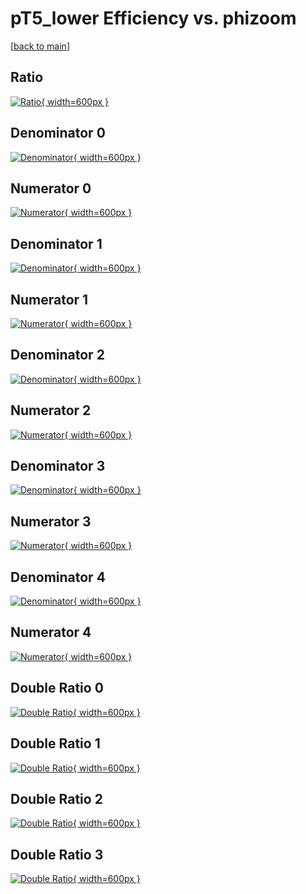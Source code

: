 # pT5_lower Efficiency vs. phizoom

[[back to main](./)]



## Ratio

[![Ratio](../mtv/var/pT5_lower_vtr_211_0_eff_phizoom.png){ width=600px }](../mtv/var/pT5_lower_vtr_211_0_eff_phizoom.pdf)

## Denominator 0

[![Denominator](../mtv/den/pT5_lower_vtr_211_0_eff_phizoom_den0.png){ width=600px }](../mtv/den/pT5_lower_vtr_211_0_eff_phizoom_den0.pdf)

## Numerator 0

[![Numerator](../mtv/num/pT5_lower_vtr_211_0_eff_phizoom_num0.png){ width=600px }](../mtv/num/pT5_lower_vtr_211_0_eff_phizoom_num0.pdf)

## Denominator 1

[![Denominator](../mtv/den/pT5_lower_vtr_211_0_eff_phizoom_den1.png){ width=600px }](../mtv/den/pT5_lower_vtr_211_0_eff_phizoom_den1.pdf)

## Numerator 1

[![Numerator](../mtv/num/pT5_lower_vtr_211_0_eff_phizoom_num1.png){ width=600px }](../mtv/num/pT5_lower_vtr_211_0_eff_phizoom_num1.pdf)

## Denominator 2

[![Denominator](../mtv/den/pT5_lower_vtr_211_0_eff_phizoom_den2.png){ width=600px }](../mtv/den/pT5_lower_vtr_211_0_eff_phizoom_den2.pdf)

## Numerator 2

[![Numerator](../mtv/num/pT5_lower_vtr_211_0_eff_phizoom_num2.png){ width=600px }](../mtv/num/pT5_lower_vtr_211_0_eff_phizoom_num2.pdf)

## Denominator 3

[![Denominator](../mtv/den/pT5_lower_vtr_211_0_eff_phizoom_den3.png){ width=600px }](../mtv/den/pT5_lower_vtr_211_0_eff_phizoom_den3.pdf)

## Numerator 3

[![Numerator](../mtv/num/pT5_lower_vtr_211_0_eff_phizoom_num3.png){ width=600px }](../mtv/num/pT5_lower_vtr_211_0_eff_phizoom_num3.pdf)

## Denominator 4

[![Denominator](../mtv/den/pT5_lower_vtr_211_0_eff_phizoom_den4.png){ width=600px }](../mtv/den/pT5_lower_vtr_211_0_eff_phizoom_den4.pdf)

## Numerator 4

[![Numerator](../mtv/num/pT5_lower_vtr_211_0_eff_phizoom_num4.png){ width=600px }](../mtv/num/pT5_lower_vtr_211_0_eff_phizoom_num4.pdf)

## Double Ratio 0

[![Double Ratio](../mtv/ratio/pT5_lower_vtr_211_0_eff_phizoom_ratio0.png){ width=600px }](../mtv/ratio/pT5_lower_vtr_211_0_eff_phizoom_ratio0.pdf)

## Double Ratio 1

[![Double Ratio](../mtv/ratio/pT5_lower_vtr_211_0_eff_phizoom_ratio1.png){ width=600px }](../mtv/ratio/pT5_lower_vtr_211_0_eff_phizoom_ratio1.pdf)

## Double Ratio 2

[![Double Ratio](../mtv/ratio/pT5_lower_vtr_211_0_eff_phizoom_ratio2.png){ width=600px }](../mtv/ratio/pT5_lower_vtr_211_0_eff_phizoom_ratio2.pdf)

## Double Ratio 3

[![Double Ratio](../mtv/ratio/pT5_lower_vtr_211_0_eff_phizoom_ratio3.png){ width=600px }](../mtv/ratio/pT5_lower_vtr_211_0_eff_phizoom_ratio3.pdf)

